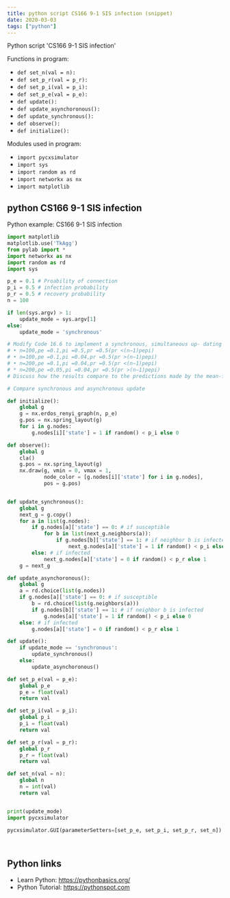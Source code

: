 ```yaml
---
title: python script CS166 9-1 SIS infection (snippet)
date: 2020-03-03
tags: ["python"]
---
```

Python script 'CS166 9-1 SIS infection'

Functions in program: 
* `def set_n(val = n):`
* `def set_p_r(val = p_r):`
* `def set_p_i(val = p_i):`
* `def set_p_e(val = p_e):`
* `def update():`
* `def update_asynchoronous():`
* `def update_synchronous():`
* `def observe():`
* `def initialize():`

Modules used in program: 
* `import pycxsimulator`
* `import sys`
* `import random as rd`
* `import networkx as nx`
* `import matplotlib`

## python CS166 9-1 SIS infection

Python example: CS166 9-1 SIS infection

```python
import matplotlib
matplotlib.use('TkAgg')
from pylab import *
import networkx as nx
import random as rd
import sys

p_e = 0.1 # Proability of connection
p_i = 0.5 # infection probability
p_r = 0.5 # recovery probability
n = 100

if len(sys.argv) > 1:
    update_mode = sys.argv[1]    
else:
    update_mode = 'synchronous'

# Modify Code 16.6 to implement a synchronous, simultaneous up- dating version of the network SIS model. Then simulate its dynamics on an Erdo ̋s- Re ́nyi random network for the following parameter settings:
# • n=100,pe =0.1,pi =0.5,pr =0.5(pr <(n−1)pepi) 
# • n=100,pe =0.1,pi =0.04,pr =0.5(pr >(n−1)pepi) 
# • n=200,pe =0.1,pi =0.04,pr =0.5(pr <(n−1)pepi) 
# * n=200,pe =0.05,pi =0.04,pr =0.5(pr >(n−1)pepi)
# Discuss how the results compare to the predictions made by the mean-field ap- proximation.

# Compare synchronous and asynchronous update

def initialize():
    global g
    g = nx.erdos_renyi_graph(n, p_e)
    g.pos = nx.spring_layout(g)
    for i in g.nodes:
        g.nodes[i]['state'] = 1 if random() < p_i else 0

def observe():
    global g
    cla()
    g.pos = nx.spring_layout(g)
    nx.draw(g, vmin = 0, vmax = 1,
            node_color = [g.nodes[i]['state'] for i in g.nodes],
            pos = g.pos)


def update_synchronous():
    global g
    next_g = g.copy()
    for a in list(g.nodes):
        if g.nodes[a]['state'] == 0: # if susceptible
            for b in list(next_g.neighbors(a)):
                if g.nodes[b]['state'] == 1: # if neighbor b is infected
                    next_g.nodes[a]['state'] = 1 if random() < p_i else 0
        else: # if infected
            next_g.nodes[a]['state'] = 0 if random() < p_r else 1
    g = next_g

def update_asynchoronous():
    global g
    a = rd.choice(list(g.nodes))
    if g.nodes[a]['state'] == 0: # if susceptible
        b = rd.choice(list(g.neighbors(a)))
        if g.nodes[b]['state'] == 1: # if neighbor b is infected
            g.nodes[a]['state'] = 1 if random() < p_i else 0
    else: # if infected
        g.nodes[a]['state'] = 0 if random() < p_r else 1

def update():
    if update_mode == 'synchronous':
        update_synchronous()
    else:
        update_asynchoronous()

def set_p_e(val = p_e):
    global p_e
    p_e = float(val)
    return val

def set_p_i(val = p_i):
    global p_i
    p_i = float(val)
    return val

def set_p_r(val = p_r):
    global p_r
    p_r = float(val)
    return val

def set_n(val = n):
    global n
    n = int(val)
    return val


print(update_mode)
import pycxsimulator

pycxsimulator.GUI(parameterSetters=[set_p_e, set_p_i, set_p_r, set_n]).start(func=[initialize, observe, update])




```

## Python links

- Learn Python: https://pythonbasics.org/
- Python Tutorial: https://pythonspot.com
